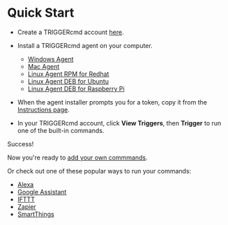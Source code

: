# Quick Start

* Create a TRIGGERcmd account [here](https://www.triggercmd.com/user/auth/signup).

* Install a TRIGGERcmd agent on your computer.  

  * [Windows Agent](https://agents.triggercmd.com/TRIGGERcmdAgentSetup.exe)
  * [Mac Agent](https://agents.triggercmd.com/TRIGGERcmdAgent.dmg)
  * [Linux Agent RPM for Redhat](https://agents.triggercmd.com/triggercmdagent-1.0.1.x86_64.rpm)
  * [Linux Agent DEB for Ubuntu](https://agents.triggercmd.com/triggercmdagent_1.0.1_amd64.deb)
  * [Linux Agent DEB for Raspberry Pi](https://agents.triggercmd.com/triggercmdagent_1.0.1_all.deb)

* When the agent installer prompts you for a token, copy it from the [Instructions page](https://www.triggercmd.com/user/computer/create).  
* In your TRIGGERcmd account, click **View Triggers**, then **Trigger** to run one of the built-in commands.

Success!

Now you're ready to [add your own commmands](pt/Commands.md).

Or check out one of these popular ways to run your commands: 

* [Alexa](pt/SmartHomeAlexa.md)
* [Google Assistant](pt/SmartHomeGoogle.md)
* [IFTTT](pt/IFTTT.md)
* [Zapier](pt/Zapier.md)
* [SmartThings](pt/SmartThings.md)